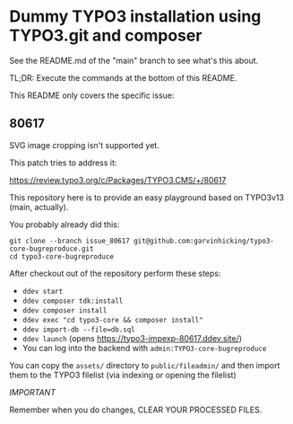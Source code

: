 # Dummy TYPO3 installation using TYPO3.git and composer

See the README.md of the "main" branch to see what's this about.

TL;DR: Execute the commands at the bottom of this README.

This README only covers the specific issue:

## 80617

SVG image cropping isn't supported yet.

This patch tries to address it:

https://review.typo3.org/c/Packages/TYPO3.CMS/+/80617

This repository here is to provide an easy playground based on 
TYPO3v13 (main, actually).

You probably already did this:

```
git clone --branch issue_80617 git@github.com:garvinhicking/typo3-core-bugreproduce.git
cd typo3-core-bugreproduce
```

After checkout out of the repository perform these steps:

* `ddev start`
* `ddev composer tdk:install`
* `ddev composer install`
* `ddev exec "cd typo3-core && composer install"`
* `ddev import-db --file=db.sql`
* `ddev launch` (opens https://typo3-impexp-80617.ddev.site/)
* You can log into the backend with `admin:TYPO3-core-bugreproduce`

You can copy the `assets/` directory to `public/fileadmin/` and then import
them to the TYPO3 filelist (via indexing or opening the filelist)

*IMPORTANT*

Remember when you do changes, CLEAR YOUR PROCESSED FILES.
